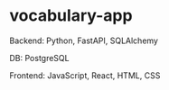 # vocabulary-app

Backend: Python, FastAPI, SQLAlchemy

DB: PostgreSQL

Frontend: JavaScript, React, HTML, CSS